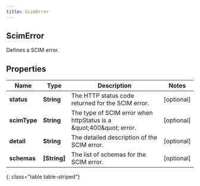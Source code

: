 ```yaml
---
title: ScimError
---
```

## ScimError
Defines a SCIM error.

## Properties

|Name | Type | Description | Notes|
|------------ | ------------- | ------------- | -------------|
| **status** | **String** | The HTTP status code returned for the SCIM error. | [optional] |
| **scimType** | **String** | The type of SCIM error when httpStatus is a \&quot;400\&quot; error. | [optional] |
| **detail** | **String** | The detailed description of the SCIM error. | [optional] |
| **schemas** | **[String]** | The list of schemas for the SCIM error. | [optional] |
{: class="table table-striped"}


